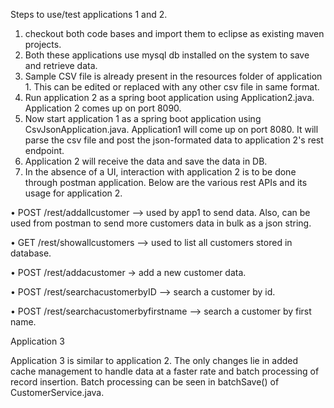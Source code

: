 
Steps to use/test applications 1 and 2.

1.	checkout both code bases and import them to eclipse as existing maven projects.
2.	Both these applications use mysql db installed on the system to save and retrieve data.
3.	Sample CSV file is already present in the resources folder of application 1. This can be edited or replaced with any other csv file in same format.
4.	Run application 2 as a spring boot application using Application2.java. Application 2 comes up on port 8090.
5.	Now start application 1 as a spring boot application using CsvJsonApplication.java. Application1 will come up on port 8080. It will parse the csv file and post the json-formated data to application 2's rest endpoint. 
6.	Application 2 will receive the data and save the data in DB. 
7.	In the absence of a UI, interaction with application 2 is to be done through postman application. Below are the various rest APIs and its usage for application 2.

•	POST /rest/addallcustomer --> used by app1 to send data. Also, can be used from postman to send more customers data in bulk as a json string.

•	GET /rest/showallcustomers --> used to list all customers stored in database.

•	POST /rest/addacustomer -> add a new customer data.

•	POST /rest/searchacustomerbyID --> search a customer by id.

•	POST /rest/searchacustomerbyfirstname --> search a customer by first name.

Application 3

Application 3 is similar to application 2. The only changes lie in added cache management to handle data at a faster rate and batch processing of record insertion. Batch processing can be seen in batchSave() of CustomerService.java.
